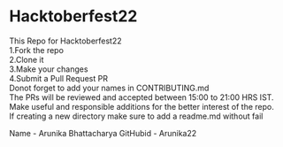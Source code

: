 # Hacktoberfest22
This Repo for Hacktoberfest22  
1.Fork the repo  
2.Clone it  
3.Make your changes  
4.Submit a Pull Request PR  
Donot forget to add your names in CONTRIBUTING.md  
The PRs will be reviewed and accepted between 15:00 to 21:00 HRS IST.  
Make useful and responsible additions for the better interest of the repo.  
If creating a new directory make sure to add a readme.md without fail

Name - Arunika Bhattacharya
GitHubid - Arunika22